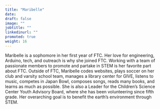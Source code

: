 ```yaml
---
title: "Maribelle"
date: 
draft: false
image: ""
jobtitle: ""
linkedinurl: ""
promoted: true
weight: 16
---
```


Maribelle is a sophomore in her first year of FTC. Her love for engineering, Arduino, tech, and outreach is why she joined FTC. Working with a team of passionate members to promote and partake in STEM is her favorite part about FTC. Outside of FTC, Maribelle codes websites, plays soccer on her club and varsity school team, manages a library center for GIVE, listens to music, competes in Japan Bowl, composes songs, reads many books, and learns as much as possible. She is also a Leader for the Children’s Science Center Youth Advisory Board, where she has been volunteering since fifth grade. Her overarching goal is to benefit the earth’s environment through STEM.
